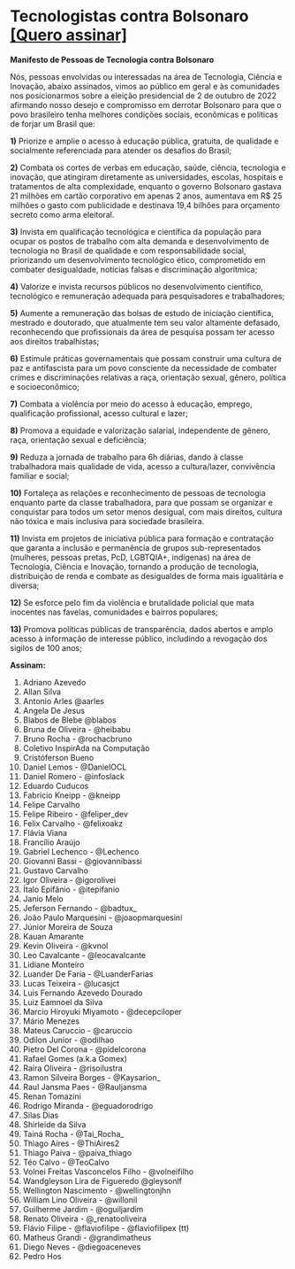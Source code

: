 # Tecnologistas contra Bolsonaro      [[Quero assinar]](https://github.com/inspiradanacomputacao/tecnologistas-contra-bolsonaro/wiki)
**Manifesto de Pessoas de Tecnologia contra Bolsonaro**

Nós, pessoas envolvidas ou interessadas na área de Tecnologia, Ciência e Inovação, abaixo assinados, vimos ao público em geral e às comunidades nos posicionarmos sobre a eleição presidencial de 2 de outubro de 2022 afirmando nosso desejo e compromisso em derrotar Bolsonaro para que o povo brasileiro tenha melhores condições sociais, econômicas e políticas de forjar um Brasil que:

**1)** Priorize e amplie o acesso à educação pública, gratuita, de qualidade e socialmente referenciada para atender os desafios do Brasil;

**2)** Combata os cortes de verbas em educação, saúde, ciência, tecnologia e inovação, que atingiram diretamente as universidades, escolas, hospitais e tratamentos de alta complexidade, enquanto o governo Bolsonaro gastava 21 milhões em cartão corporativo em apenas 2 anos, aumentava em R$ 25 milhões o gasto com publicidade e destinava 19,4 bilhões para orçamento secreto como arma eleitoral.

**3)** Invista em qualificação tecnológica e científica da população para ocupar os postos de trabalho com alta demanda e desenvolvimento de tecnologia no Brasil de qualidade e com responsabilidade social, priorizando um desenvolvimento tecnológico ético, comprometido em combater desigualdade, notícias falsas e discriminação algorítmica;

**4)** Valorize e invista recursos públicos no desenvolvimento científico, tecnológico e remuneração adequada para pesquisadores e trabalhadores;

**5)** Aumente a remuneração das bolsas de estudo de iniciação científica, mestrado e doutorado, que atualmente tem seu valor altamente defasado, reconhecendo que profissionais da área de pesquisa possam ter acesso aos direitos trabalhistas;

**6)** Estimule práticas governamentais que possam construir uma cultura de paz e antifascista para um povo consciente da necessidade de combater crimes e discriminações relativas a raça, orientação sexual, gênero, política e socioeconômico;

**7)** Combata a violência por meio do acesso à educação, emprego, qualificação profissional, acesso cultural e lazer;

**8)** Promova a equidade e valorização salarial, independente de gênero, raça, orientação sexual e deficiência;

**9)** Reduza a jornada de trabalho para 6h diárias, dando à classe trabalhadora mais qualidade de vida, acesso a cultura/lazer, convivência familiar e social;

**10)** Fortaleça as relações e reconhecimento de pessoas de tecnologia enquanto parte da classe trabalhadora, para que possam se organizar e conquistar para todos um setor menos desigual, com mais direitos, cultura não tóxica e mais inclusiva para sociedade brasileira.

**11)** Invista em projetos de iniciativa pública para formação e contratação que garanta a inclusão e permanência de grupos sub-representados (mulheres, pessoas pretas, PcD, LGBTQIA+, indígenas) na área de Tecnologia, Ciência e Inovação, tornando a produção de tecnologia, distribuição de renda e combate as desigualdes de forma mais igualitária e diversa;

**12)** Se esforce pelo fim da violência e brutalidade policial que mata inocentes nas favelas, comunidades e bairros populares;

**13)** Promova políticas públicas de transparência, dados abertos e amplo acesso à informação de interesse público, includindo a revogação dos sigilos de 100 anos;

**Assinam:**


1. Adriano Azevedo
1. Allan Silva
1. Antonio Arles @aarles
1. Angela De Jesus
1. Blabos de Blebe @blabos
1. Bruna de Oliveira - @heibabu
1. Bruno Rocha - @rochacbruno
1. Coletivo InspirAda na Computação
1. Cristóferson Bueno
1. Daniel Lemos - @DanielOCL 
1. Daniel Romero - @infoslack
1. Eduardo Cuducos
1. Fabrício Kneipp - @kneipp
1. Felipe Carvalho
1. Felipe Ribeiro - @feliper_dev
1. Felix Carvalho - @felixoakz
1. Flávia Viana
1. Francílio Araújo
1. Gabriel Lechenco - @Lechenco
1. Giovanni Bassi - @giovannibassi
1. Gustavo Carvalho
1. Igor Oliveira - @igorolivei
1. Ítalo Epifânio - @itepifanio
1. Janio Melo
1. Jeferson Fernando - @badtux_
1. João Paulo Marquesini - @joaopmarquesini
1. Júnior Moreira de Souza
1. Kauan Amarante
1. Kevin Oliveira - @kvnol
1. Leo Cavalcante - @leocavalcante
1. Lidiane Monteiro
1. Luander De Faria - @LuanderFarias
1. Lucas Teixeira - @lucasjct
1. Luis Fernando Azevedo Dourado 
1. Luiz Eamnoel da Silva
1. Marcio Hiroyuki Miyamoto  - @decepciloper
1. Mário Menezes
1. Mateus Caruccio - @caruccio
1. Odilon Junior - @odilhao
1. Pietro Del Corona - @pidelcorona
1. Rafael Gomes (a.k.a Gomex)
1. Raira Oliveira - @risoilustra
1. Ramon Silveira Borges - @Kaysarion_
1. Raul Jansma Paes - @Rauljansma
1. Renan Tomazini
1. Rodrigo Miranda - @eguadorodrigo
1. Silas Dias 
1. Shirleide da Silva
1. Tainá Rocha - @Tai_Rocha_
1. Thiago Aires - @ThiAires2
1. Thiago Paiva - @paiva_thiago
1. Téo Calvo  - @TeoCalvo
1. Volnei Freitas Vasconcelos Filho - @volneifilho
1. Wandgleyson Lira de Figueredo @gleysonlf
1. Wellington Nascimento - @wellingtonjhn
1. William Lino Oliveira - @willonil
1. Guilherme Jardim - @oguiljardim
1. Renato Oliveira - @_renatooliveira
1. Flávio Filipe - @flaviofilipe - @flaviofilipex (tt)
1. Matheus Grandi - @grandimatheus
1. Diego Neves - @diegoaceneves
1. Pedro Hos
